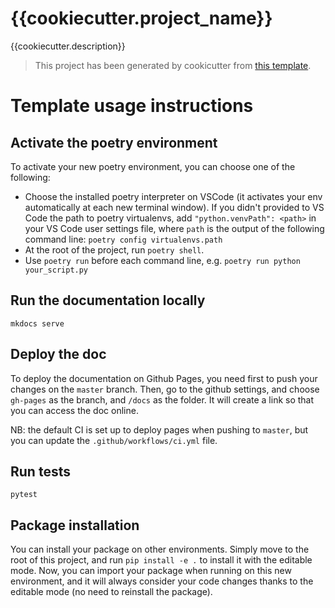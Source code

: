 # {{cookiecutter.project_name}}
{{cookiecutter.description}}

> This project has been generated by cookicutter from [this template](https://github.com/MICS-Lab/poetry_cookiecutter).
# Template usage instructions
## Activate the poetry environment

To activate your new poetry environment, you can choose one of the following:
- Choose the installed poetry interpreter on VSCode (it activates your env automatically at each new terminal window). If you didn't provided to VS Code the path to poetry virtualenvs, add `"python.venvPath": <path>` in your VS Code user settings file, where `path` is the output of the following command line: `poetry config virtualenvs.path`
- At the root of the project, run `poetry shell`.
- Use `poetry run` before each command line, e.g. `poetry run python your_script.py`

## Run the documentation locally

`mkdocs serve`

## Deploy the doc
To deploy the documentation on Github Pages, you need first to push your changes on the `master` branch.
Then, go to the github settings, and choose `gh-pages` as the branch, and `/docs` as the folder. It will create a link so that you can access the doc online.

NB: the default CI is set up to deploy pages when pushing to `master`, but you can update the `.github/workflows/ci.yml` file.

## Run tests

`pytest`

## Package installation
You can install your package on other environments. Simply move to the root of this project, and run `pip install -e .` to install it with the editable mode. Now, you can import your package when running on this new environment, and it will always consider your code changes thanks to the editable mode (no need to reinstall the package).
